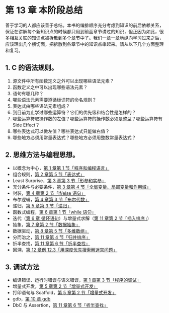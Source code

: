 # 第 13 章 本阶段总结

善于学习的人都应该善于总结。本书的编排顺序充分考虑到知识的前后依赖关系，保证在讲解每个新知识点的时候都只用到前面章节讲过的知识，但正因为如此，很多相互关联的知识点被拆散到多个章节中了。我们一章一章地纵向学习过来之后，应该理出几个横切面，把拆散到各章节中的知识点串起来。请从以下几个方面整理和复习。

## 1. C 的语法规则。

1. 源文件中所有函数定义之外可以出现哪些语法元素？
2. 函数定义之中可以出现哪些语法元素？
3. 语句有哪几种？
4. 哪些语法元素需要遵循标识符的命名规则？
5. 表达式由哪些语法元素组成？
6. 到目前为止学过哪些运算符？它们的优先级和结合性是怎样的？
7. 哪些运算符取操作数的左值？哪些运算符的操作数必须是整型？哪些运算符有 Side Effect？
8. 哪些表达式可以做左值？哪些表达式只能做右值？
9. 哪些地方必须用常量表达式？哪些地方必须用整数常量表达式？

## 2. 思维方法与编程思想。

- 以概念为中心，[第 1 章第 1 节「程序和编程语言」](1-C-语言入门/ch01-程序的基本概念#_1-程序和编程语言)
- 组合规则，[第 2 章第 5 节「表达式」](1-C-语言入门/ch02-常量、变量和表达式#_5-表达式)
- Least Surprise，[第 3 章第 3 节「形参和实参」](1-C-语言入门/ch03-简单函数#_3-形参和实参)
- 充分条件与必要条件，[第 3 章第 4 节「全局变量、局部变量和作用域」](1-C-语言入门/ch03-简单函数#_4-全局变量、局部变量和作用域)
- 封装，[第 4 章第 2 节「if/else 语句」](1-C-语言入门/ch04-分支语句#_2-ifelse-语句)
- 布尔逻辑，[第 4 章第 3 节「布尔代数」](1-C-语言入门/ch04-分支语句#_3-布尔代数)
- 递归，[第 5 章第 3 节「递归」](1-C-语言入门/ch05-深入理解函数#_3-递归)
- 函数式编程，[第 6 章第 1 节「while 语句」](1-C-语言入门/ch06-循环语句#_1-while-语句)
- 迭代（[第 6 章 循环语句](1-C-语言入门/ch06-循环语句)）与增量式求解（[第 11 章第 2 节「插入排序」](1-C-语言入门/ch11-排序与查找#_2-插入排序)）
- 抽象，[第 7 章第 2 节「数据抽象」](1-C-语言入门/ch07-结构体#_2-数据抽象)
- 数据驱动，[第 8 章第 5 节「多维数组」](1-C-语言入门/ch08-数组#_5-多维数组)
- 分而治之，[第 11 章第 4 节「归并排序」](1-C-语言入门/ch11-排序与查找#_4-归并排序)
- 折半查找，[第 11 章第 6 节「折半查找」](1-C-语言入门/ch11-排序与查找#_6-折半查找)
- 回溯，[第 12 章例 12.3「用深度优先搜索解迷宫问题」](1-C-语言入门/ch12-栈与队列#e12-3)

## 3. 调试方法

- 编译错误、运行时错误与语义错误，[第 1 章第 3 节「程序的调试」](1-C-语言入门/ch01-程序的基本概念#_3-程序的调试)
- 增量式开发，[第 5 章第 2 节「增量式开发」](1-C-语言入门/ch05-深入理解函数#_2-增量式开发)
- 打印语句与 Scaffold，[第 5 章第 2 节「增量式开发」](1-C-语言入门/ch05-深入理解函数#_2-增量式开发)
- gdb，[第 10 章 gdb](1-C-语言入门/ch10-gdb)
- DbC 与 Assertion，[第 11 章第 6 节「折半查找」](1-C-语言入门/ch11-排序与查找#_6-折半查找)

